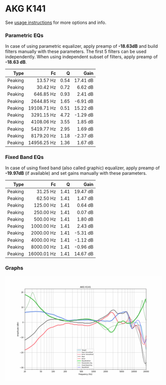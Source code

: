 # AKG K141
See [usage instructions](https://github.com/jaakkopasanen/AutoEq#usage) for more options and info.

### Parametric EQs
In case of using parametric equalizer, apply preamp of **-18.63dB** and build filters manually
with these parameters. The first 5 filters can be used independently.
When using independent subset of filters, apply preamp of **-18.63 dB**.

| Type    | Fc          |    Q | Gain     |
|--------:|------------:|-----:|---------:|
| Peaking | 13.57 Hz    | 0.54 | 17.41 dB |
| Peaking | 30.42 Hz    | 0.72 | 6.62 dB  |
| Peaking | 646.85 Hz   | 0.93 | 2.41 dB  |
| Peaking | 2644.85 Hz  | 1.65 | -6.91 dB |
| Peaking | 19108.71 Hz | 0.51 | 15.22 dB |
| Peaking | 3291.15 Hz  | 4.72 | -1.29 dB |
| Peaking | 4108.06 Hz  | 3.55 | 1.85 dB  |
| Peaking | 5419.77 Hz  | 2.95 | 1.69 dB  |
| Peaking | 8179.20 Hz  | 1.18 | -2.37 dB |
| Peaking | 14956.25 Hz | 1.36 | 1.67 dB  |

### Fixed Band EQs
In case of using fixed band (also called graphic) equalizer, apply preamp of **-19.97dB**
(if available) and set gains manually with these parameters.

| Type    | Fc          |    Q | Gain     |
|--------:|------------:|-----:|---------:|
| Peaking | 31.25 Hz    | 1.41 | 19.47 dB |
| Peaking | 62.50 Hz    | 1.41 | 1.47 dB  |
| Peaking | 125.00 Hz   | 1.41 | 0.64 dB  |
| Peaking | 250.00 Hz   | 1.41 | 0.07 dB  |
| Peaking | 500.00 Hz   | 1.41 | 1.80 dB  |
| Peaking | 1000.00 Hz  | 1.41 | 2.43 dB  |
| Peaking | 2000.00 Hz  | 1.41 | -5.31 dB |
| Peaking | 4000.00 Hz  | 1.41 | -1.12 dB |
| Peaking | 8000.00 Hz  | 1.41 | -0.96 dB |
| Peaking | 16000.01 Hz | 1.41 | 14.67 dB |

### Graphs
![](./AKG%20K141.png)